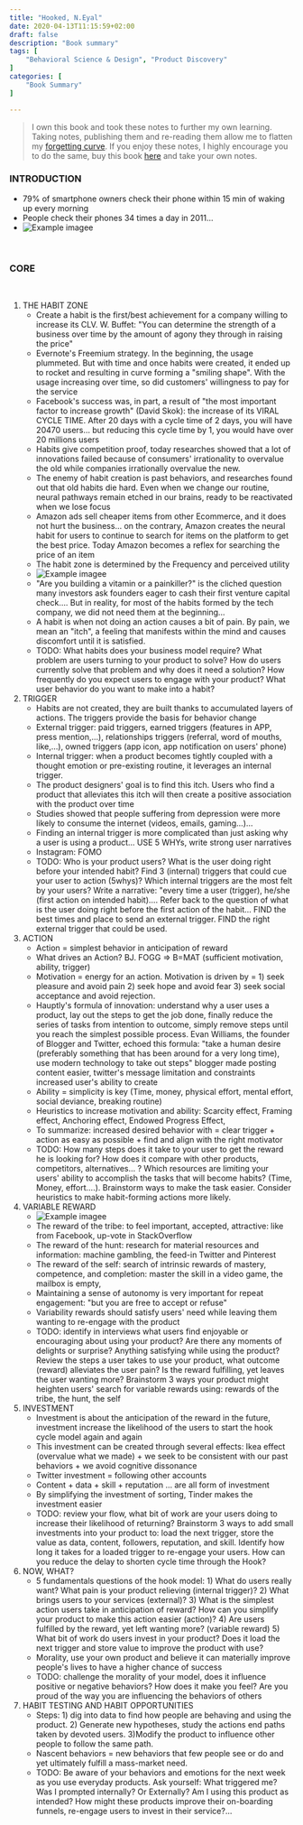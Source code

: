 ```yaml
---
title: "Hooked, N.Eyal"
date: 2020-04-13T11:15:59+02:00
draft: false
description: "Book summary"
tags: [ 
    "Behavioral Science & Design", "Product Discovery"
]
categories: [
    "Book Summary"
]

---
```



<!--more--> 

> I own this book and took these notes to further my own learning. Taking notes, publishing them and re-reading them allow me to flatten my [forgetting curve](https://en.wikipedia.org/wiki/Forgetting_curve). If you enjoy these notes, I highly encourage you to do the same, buy this book [here](https://www.amazon.com/Hooked-How-Build-Habit-Forming-Products-ebook/dp/B00NW01MKM/ref=tmm_kin_swatch_0?_encoding=UTF8&qid=1586769504&sr=8-1) and take your own notes.

 
### INTRODUCTION
* 79% of smartphone owners check their phone within 15 min of waking up every morning
* People check their phones 34 times a day in 2011…
* ![Example imagee](/posts/hooked/hooked1.png)

 
### CORE
 
1. THE HABIT ZONE
    * Create a habit is the first/best achievement for a company willing to increase its CLV. W. Buffet: "You can determine the strength of a business over time by the amount of agony they through in raising the price"
    * Evernote's Freemium strategy. In the beginning, the usage plummeted. But with time and once habits were created, it ended up to rocket and resulting in curve forming a "smiling shape". With the usage increasing over time, so did customers' willingness to pay for the service
    * Facebook's success was, in part, a result of "the most important factor to increase growth" (David Skok): the increase of its VIRAL CYCLE TIME. After 20 days with a cycle time of 2 days, you will have 20470 users… but reducing this cycle time by 1, you would have over 20 millions users
    * Habits give competition proof, today researches showed that a lot of innovations failed because of consumers' irrationality to overvalue the old while companies irrationally overvalue the new.
    * The enemy of habit creation is past behaviors, and researches found out that old habits die hard. Even when we change our routine, neural pathways remain etched in our brains, ready to be reactivated when we lose focus
    * Amazon ads sell cheaper items from other Ecommerce, and it does not hurt the business… on the contrary, Amazon creates the neural habit for users to continue to search for items on the platform to get the best price. Today Amazon becomes a reflex for searching the price of an item
    * The habit zone is determined by the Frequency and perceived utility
    * ![Example imagee](/posts/hooked/hooked2.png)
    * "Are you building a vitamin or a painkiller?" is the cliched question many investors ask founders eager to cash their first venture capital check…. But in reality, for most of the habits formed by the tech company, we did not need them at the beginning…
    * A habit is when not doing an action causes a bit of pain. By pain, we mean an "itch", a feeling that manifests within the mind and causes discomfort until it is satisfied.
    * TODO: What habits does your business model require? What problem are users turning to your product to solve? How do users currently solve that problem and why does it need a solution? How frequently do you expect users to engage with your product? What user behavior do you want to make into a habit?
2. TRIGGER
    * Habits are not created, they are built thanks to accumulated layers of actions. The triggers provide the basis for behavior change
    * External trigger: paid triggers, earned triggers (features in APP, press mention,…), relationships triggers (referral, word of mouths, like,…), owned triggers (app icon, app notification on users' phone)
    * Internal trigger: when a product becomes tightly coupled with a thought emotion or pre-existing routine, it leverages an internal trigger.
    * The product designers' goal is to find this itch. Users who find a product that alleviates this itch will then create a positive association with the product over time 
    * Studies showed that people suffering from depression were more likely to consume the internet (videos, emails, gaming…)…
    * Finding an internal trigger is more complicated than just asking why a user is using a product… USE 5 WHYs, write strong user narratives
    * Instagram: FOMO
    * TODO: Who is your product users? What is the user doing right before your intended habit? Find 3 (internal) triggers that could cue your user to action (5whys)? Which internal triggers are the most felt by your users? Write a narrative: "every time a user (trigger), he/she (first action on intended habit)…. Refer back to the question of what is the user doing right before the first action of the habit… FIND the best times and place to send an external trigger. FIND the right external trigger that could be used.
3. ACTION
    * Action = simplest behavior in anticipation of reward
    * What drives an Action? BJ. FOGG => B=MAT (sufficient motivation, ability, trigger)
    * Motivation = energy for an action. Motivation is driven by = 1) seek pleasure and avoid pain 2) seek hope and avoid fear 3) seek social acceptance and avoid rejection.
    * Hauptly's formula of innovation: understand why a user uses a product, lay out the steps to get the job done, finally reduce the series of tasks from intention to outcome, simply remove steps until you reach the simplest possible process. Evan Williams, the founder of Blogger and Twitter, echoed this formula: "take a human desire (preferably something that has been around for a very long time), use modern technology to take out steps" blogger made posting content easier, twitter's message limitation and constraints increased user's ability to create
    * Ability = simplicity is key (Time, money, physical effort, mental effort, social deviance, breaking routine)
    * Heuristics to increase motivation and ability: Scarcity effect, Framing effect, Anchoring effect, Endowed Progress Effect,
    * To summarize: increased desired behavior with = clear trigger + action as easy as possible + find and align with the right motivator
    * TODO: How many steps does it take to your user to get the reward he is looking for? How does it compare with other products, competitors, alternatives… ? Which resources are limiting your users' ability to accomplish the tasks that will become habits? (Time, Money, effort….). Brainstorm ways to make the task easier. Consider heuristics to make habit-forming actions more likely.
4. VARIABLE REWARD
    * ![Example imagee](/posts/hooked/hooked3.png)
    * The reward of the tribe: to feel important, accepted, attractive: like from Facebook, up-vote in StackOverflow
    * The reward of the hunt: research for material resources and information: machine gambling, the feed-in Twitter and Pinterest
    * The reward of the self: search of intrinsic rewards of mastery, competence, and completion: master the skill in a video game, the mailbox is empty,
    * Maintaining a sense of autonomy is very important for repeat engagement: "but you are free to accept or refuse"
    * Variability rewards should satisfy users' need while leaving them wanting to re-engage with the product
    * TODO: identify in interviews what users find enjoyable or encouraging about using your product? Are there any moments of delights or surprise? Anything satisfying while using the product? Review the steps a user takes to use your product, what outcome (reward) alleviates the user pain? Is the reward fulfilling, yet leaves the user wanting more? Brainstorm 3 ways your product might heighten users' search for variable rewards using: rewards of the tribe, the hunt, the self
5. INVESTMENT
    * Investment is about the anticipation of the reward in the future, investment increase the likelihood of the users to start the hook cycle model again and again
    * This investment can be created through several effects: Ikea effect (overvalue what we made) + we seek to be consistent with our past behaviors + we avoid cognitive dissonance
    * Twitter investment = following other accounts 
    * Content + data + skill + reputation … are all form of investment
    * By simplifying the investment of sorting, Tinder makes the investment easier 
    * TODO: review your flow, what bit of work are your users doing to increase their likelihood of returning? Brainstorm 3 ways to add small investments into your product to: load the next trigger, store the value as data, content, followers, reputation, and skill. Identify how long it takes for a loaded trigger to re-engage your users. How can you reduce the delay to shorten cycle time through the Hook?
6. NOW, WHAT?
    * 5 fundamentals questions of the hook model: 1) What do users really want? What pain is your product relieving (internal trigger)? 2) What brings users to your services (external)? 3) What is the simplest action users take in anticipation of reward? How can you simplify your product to make this action easier (action)? 4) Are users fulfilled by the reward, yet left wanting more? (variable reward) 5) What bit of work do users invest in your product? Does it load the next trigger and store value to improve the product with use?
    * Morality, use your own product and believe it can materially improve people's lives to have a higher chance of success
    * TODO: challenge the morality of your model, does it influence positive or negative behaviors? How does it make you feel? Are you proud of the way you are influencing the behaviors of others
7. HABIT TESTING AND HABIT OPPORTUNITIES
    * Steps: 1) dig into data to find how people are behaving and using the product. 2) Generate new hypotheses, study the actions end paths taken by devoted users. 3)Modify the product to influence other people to follow the same path.
    * Nascent behaviors = new behaviors that few people see or do and yet ultimately fulfill a mass-market need.
    * TODO: Be aware of your behaviors and emotions for the next week as you use everyday products. Ask yourself: What triggered me? Was I prompted internally? Or Externally? Am I using this product as intended? How might these products improve their on-boarding funnels, re-engage users to invest in their service?...
